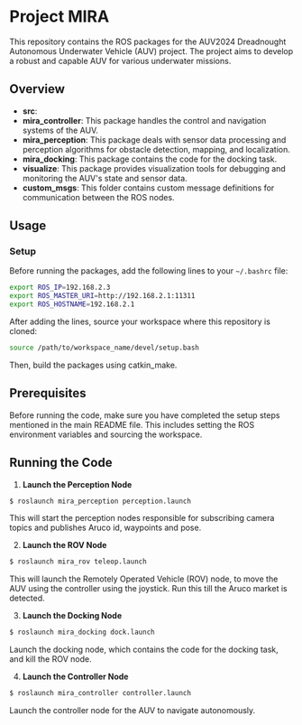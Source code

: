 # Project MIRA

This repository contains the ROS packages for the AUV2024 Dreadnought Autonomous Underwater Vehicle (AUV) project. The project aims to develop a robust and capable AUV for various underwater missions.

## Overview

- **src**:
 - **mira_controller**: This package handles the control and navigation systems of the AUV.
 - **mira_perception**: This package deals with sensor data processing and perception algorithms for obstacle detection, mapping, and localization.
 - **mira_docking**: This package contains the code for the docking task.
 - **visualize**: This package provides visualization tools for debugging and monitoring the AUV's state and sensor data.
 - **custom_msgs**: This folder contains custom message definitions for communication between the ROS nodes.

## Usage

### Setup

Before running the packages, add the following lines to your `~/.bashrc` file:

```bash
export ROS_IP=192.168.2.3
export ROS_MASTER_URI=http://192.168.2.1:11311
export ROS_HOSTNAME=192.168.2.1
```

After adding the lines, source your workspace where this repository is cloned:
```bash
source /path/to/workspace_name/devel/setup.bash
```

Then, build the packages using catkin_make.

## Prerequisites
Before running the code, make sure you have completed the setup steps mentioned in the main README file. This includes setting the ROS environment variables and sourcing the workspace.

## Running the Code

1. **Launch the Perception Node**

  ```bash
  $ roslaunch mira_perception perception.launch
  ```
  This will start the perception nodes responsible for subscribing camera topics and publishes Aruco id, waypoints and pose.

2. **Launch the ROV Node**
  ```bash
  $ roslaunch mira_rov teleop.launch
  ```
  This will launch the Remotely Operated Vehicle (ROV) node, to move the AUV using the controller using the joystick. Run this till the Aruco market is detected.

3. **Launch the Docking Node**
  ```bash
  $ roslaunch mira_docking dock.launch
  ```
  Launch the docking node, which contains the code for the docking task, and kill the ROV node.

4. **Launch the Controller Node**
  ```bash
  $ roslaunch mira_controller controller.launch
  ```
  Launch the controller node for the AUV to navigate autonomously.




